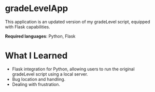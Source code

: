 # gradeLevelApp

This application is an updated version of my gradeLevel script, equipped with Flask capabilities. 

**Required languages**: Python, Flask

# What I Learned

* Flask integration for Python, allowing users to run the original gradeLevel script using a local server. 
* Bug location and handling. 
* Dealing with frustration. 


